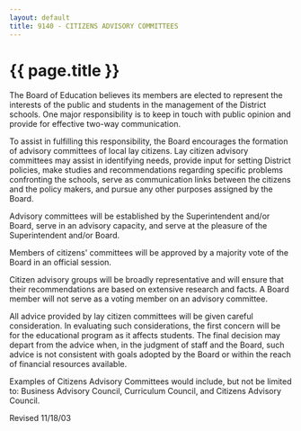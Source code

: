 ```yaml
---
layout: default
title: 9140 - CITIZENS ADVISORY COMMITTEES
---
```


{{ page.title }}
================

The Board of Education believes its members are elected to represent the
interests of the public and students in the management of the District
schools. One major responsibility is to keep in touch with public
opinion and provide for effective two-way communication.

To assist in fulfilling this responsibility, the Board encourages the
formation of advisory committees of local lay citizens. Lay citizen
advisory committees may assist in identifying needs, provide input for
setting District policies, make studies and recommendations regarding
specific problems confronting the schools, serve as communication links
between the citizens and the policy makers, and pursue any other
purposes assigned by the Board.

Advisory committees will be established by the Superintendent and/or
Board, serve in an advisory capacity, and serve at the pleasure of the
Superintendent and/or Board.

Members of citizens' committees will be approved by a majority vote of
the Board in an official session.

Citizen advisory groups will be broadly representative and will ensure
that their recommendations are based on extensive research and facts. A
Board member will not serve as a voting member on an advisory committee.

All advice provided by lay citizen committees will be given careful
consideration. In evaluating such considerations, the first concern will
be for the educational program as it affects students. The final
decision may depart from the advice when, in the judgment of staff and
the Board, such advice is not consistent with goals adopted by the Board
or within the reach of financial resources available.

Examples of Citizens Advisory Committees would include, but not be
limited to: Business Advisory Council, Curriculum Council, and Citizens
Advisory Council.

Revised 11/18/03
